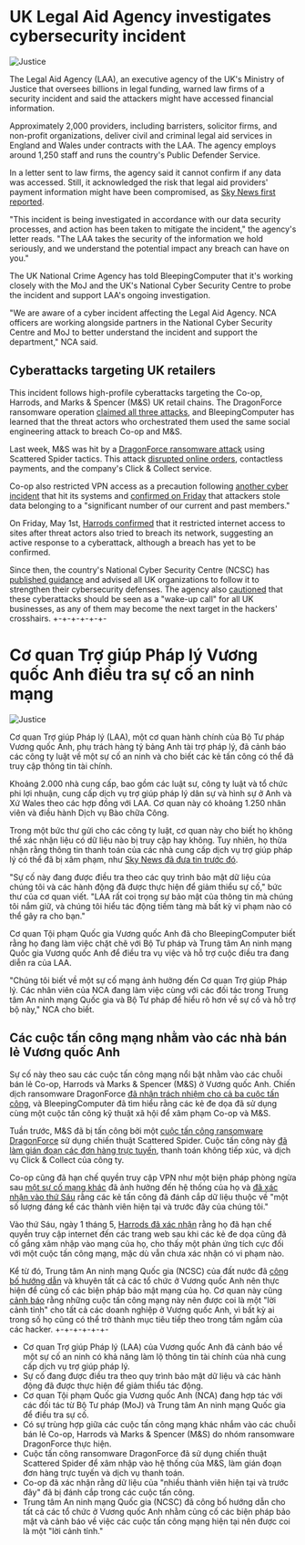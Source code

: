 # UK Legal Aid Agency investigates cybersecurity incident

![Justice](https://www.bleepstatic.com/content/hl-images/2024/09/02/just-2.jpg)

The Legal Aid Agency (LAA), an executive agency of the UK's Ministry of Justice that oversees billions in legal funding, warned law firms of a security incident and said the attackers might have accessed financial information.

Approximately 2,000 providers, including barristers, solicitor firms, and non-profit organizations, deliver civil and criminal legal aid services in England and Wales under contracts with the LAA. The agency employs around 1,250 staff and runs the country's Public Defender Service.

In a letter sent to law firms, the agency said it cannot confirm if any data was accessed. Still, it acknowledged the risk that legal aid providers' payment information might have been compromised, as [Sky News first reported](https://news.sky.com/story/legal-aid-agency-hit-by-cyber-security-incident-13362601).

"This incident is being investigated in accordance with our data security processes, and action has been taken to mitigate the incident," the agency's letter reads. "The LAA takes the security of the information we hold seriously, and we understand the potential impact any breach can have on you."

The UK National Crime Agency has told BleepingComputer that it's working closely with the MoJ and the UK's National Cyber Security Centre to probe the incident and support LAA's ongoing investigation.

"We are aware of a cyber incident affecting the Legal Aid Agency. NCA officers are working alongside partners in the National Cyber Security Centre and MoJ to better understand the incident and support the department," NCA said.

## Cyberattacks targeting UK retailers

This incident follows high-profile cyberattacks targeting the Co-op, Harrods, and Marks & Spencer (M&S) UK retail chains. The DragonForce ransomware operation ​​​​​[claimed all three attacks](https://www.bleepingcomputer.com/news/security/co-op-confirms-data-theft-after-dragonforce-ransomware-claims-attack/), and BleepingComputer has learned that the threat actors who orchestrated them used the same social engineering attack to breach Co-op and M&S.

Last week, M&S was hit by a [DragonForce ransomware attack](https://www.bleepingcomputer.com/news/security/marks-and-spencer-breach-linked-to-scattered-spider-ransomware-attack/) using Scattered Spider tactics. This attack [disrupted online orders](https://www.bleepingcomputer.com/news/security/marks-and-spencer-pauses-online-orders-after-cyberattack/), contactless payments, and the company's Click & Collect service.

Co-op also restricted VPN access as a precaution following [another cyber incident](https://www.bleepingcomputer.com/news/security/uk-retailer-co-op-shuts-down-some-it-systems-after-hack-attempt/) that hit its systems and [confirmed on Friday](https://www.bleepingcomputer.com/news/security/co-op-confirms-data-theft-after-dragonforce-ransomware-claims-attack/) that attackers stole data belonging to a "significant number of our current and past members."

On Friday, May 1st, [Harrods confirmed](https://www.bleepingcomputer.com/news/security/harrods-the-next-uk-retailer-targeted-in-a-cyberattack/) that it restricted internet access to sites after threat actors also tried to breach its network, suggesting an active response to a cyberattack, although a breach has yet to be confirmed.

Since then, the country's National Cyber Security Centre (NCSC) has [published guidance](https://www.bleepingcomputer.com/news/security/uk-shares-security-tips-after-major-retail-cyberattacks/) and advised all UK organizations to follow it to strengthen their cybersecurity defenses. The agency also [cautioned](https://www.bleepingcomputer.com/news/security/uk-ncsc-cyberattacks-impacting-uk-retailers-are-a-wake-up-call/) that these cyberattacks should be seen as a "wake-up call" for all UK businesses, as any of them may become the next target in the hackers' crosshairs.
+-+-+-+-+-+-
# Cơ quan Trợ giúp Pháp lý Vương quốc Anh điều tra sự cố an ninh mạng

![Justice](https://www.bleepstatic.com/content/hl-images/2024/09/02/just-2.jpg)

Cơ quan Trợ giúp Pháp lý (LAA), một cơ quan hành chính của Bộ Tư pháp Vương quốc Anh, phụ trách hàng tỷ bảng Anh tài trợ pháp lý, đã cảnh báo các công ty luật về một sự cố an ninh và cho biết các kẻ tấn công có thể đã truy cập thông tin tài chính.

Khoảng 2.000 nhà cung cấp, bao gồm các luật sư, công ty luật và tổ chức phi lợi nhuận, cung cấp dịch vụ trợ giúp pháp lý dân sự và hình sự ở Anh và Xứ Wales theo các hợp đồng với LAA. Cơ quan này có khoảng 1.250 nhân viên và điều hành Dịch vụ Bào chữa Công.

Trong một bức thư gửi cho các công ty luật, cơ quan này cho biết họ không thể xác nhận liệu có dữ liệu nào bị truy cập hay không. Tuy nhiên, họ thừa nhận rằng thông tin thanh toán của các nhà cung cấp dịch vụ trợ giúp pháp lý có thể đã bị xâm phạm, như [Sky News đã đưa tin trước đó](https://news.sky.com/story/legal-aid-agency-hit-by-cyber-security-incident-13362601).

"Sự cố này đang được điều tra theo các quy trình bảo mật dữ liệu của chúng tôi và các hành động đã được thực hiện để giảm thiểu sự cố," bức thư của cơ quan viết. "LAA rất coi trọng sự bảo mật của thông tin mà chúng tôi nắm giữ, và chúng tôi hiểu tác động tiềm tàng mà bất kỳ vi phạm nào có thể gây ra cho bạn."

Cơ quan Tội phạm Quốc gia Vương quốc Anh đã cho BleepingComputer biết rằng họ đang làm việc chặt chẽ với Bộ Tư pháp và Trung tâm An ninh mạng Quốc gia Vương quốc Anh để điều tra vụ việc và hỗ trợ cuộc điều tra đang diễn ra của LAA.

"Chúng tôi biết về một sự cố mạng ảnh hưởng đến Cơ quan Trợ giúp Pháp lý. Các nhân viên của NCA đang làm việc cùng với các đối tác trong Trung tâm An ninh mạng Quốc gia và Bộ Tư pháp để hiểu rõ hơn về sự cố và hỗ trợ bộ này," NCA cho biết.

## Các cuộc tấn công mạng nhằm vào các nhà bán lẻ Vương quốc Anh

Sự cố này theo sau các cuộc tấn công mạng nổi bật nhằm vào các chuỗi bán lẻ Co-op, Harrods và Marks & Spencer (M&S) ở Vương quốc Anh. Chiến dịch ransomware DragonForce ​​​​​[đã nhận trách nhiệm cho cả ba cuộc tấn công](https://www.bleepingcomputer.com/news/security/co-op-confirms-data-theft-after-dragonforce-ransomware-claims-attack/), và BleepingComputer đã tìm hiểu rằng các kẻ đe dọa đã sử dụng cùng một cuộc tấn công kỹ thuật xã hội để xâm phạm Co-op và M&S.

Tuần trước, M&S đã bị tấn công bởi một [cuộc tấn công ransomware DragonForce](https://www.bleepingcomputer.com/news/security/marks-and-spencer-breach-linked-to-scattered-spider-ransomware-attack/) sử dụng chiến thuật Scattered Spider. Cuộc tấn công này [đã làm gián đoạn các đơn hàng trực tuyến](https://www.bleepingcomputer.com/news/security/marks-and-spencer-pauses-online-orders-after-cyberattack/), thanh toán không tiếp xúc, và dịch vụ Click & Collect của công ty.

Co-op cũng đã hạn chế quyền truy cập VPN như một biện pháp phòng ngừa sau [một sự cố mạng khác](https://www.bleepingcomputer.com/news/security/uk-retailer-co-op-shuts-down-some-it-systems-after-hack-attempt/) đã ảnh hưởng đến hệ thống của họ và [đã xác nhận vào thứ Sáu](https://www.bleepingcomputer.com/news/security/co-op-confirms-data-theft-after-dragonforce-ransomware-claims-attack/) rằng các kẻ tấn công đã đánh cắp dữ liệu thuộc về "một số lượng đáng kể các thành viên hiện tại và trước đây của chúng tôi."

Vào thứ Sáu, ngày 1 tháng 5, [Harrods đã xác nhận](https://www.bleepingcomputer.com/news/security/harrods-the-next-uk-retailer-targeted-in-a-cyberattack/) rằng họ đã hạn chế quyền truy cập internet đến các trang web sau khi các kẻ đe dọa cũng đã cố gắng xâm nhập vào mạng của họ, cho thấy một phản ứng tích cực đối với một cuộc tấn công mạng, mặc dù vẫn chưa xác nhận có vi phạm nào.

Kể từ đó, Trung tâm An ninh mạng Quốc gia (NCSC) của đất nước đã [công bố hướng dẫn](https://www.bleepingcomputer.com/news/security/uk-shares-security-tips-after-major-retail-cyberattacks/) và khuyên tất cả các tổ chức ở Vương quốc Anh nên thực hiện để củng cố các biện pháp bảo mật mạng của họ. Cơ quan này cũng [cảnh báo](https://www.bleepingcomputer.com/news/security/uk-ncsc-cyberattacks-impacting-uk-retailers-are-a-wake-up-call/) rằng những cuộc tấn công mạng này nên được coi là một "lời cảnh tỉnh" cho tất cả các doanh nghiệp ở Vương quốc Anh, vì bất kỳ ai trong số họ cũng có thể trở thành mục tiêu tiếp theo trong tầm ngắm của các hacker.
+-+-+-+-+-+-
- Cơ quan Trợ giúp Pháp lý (LAA) của Vương quốc Anh đã cảnh báo về một sự cố an ninh có khả năng làm lộ thông tin tài chính của nhà cung cấp dịch vụ trợ giúp pháp lý.
- Sự cố đang được điều tra theo quy trình bảo mật dữ liệu và các hành động đã được thực hiện để giảm thiểu tác động.
- Cơ quan Tội phạm Quốc gia Vương quốc Anh (NCA) đang hợp tác với các đối tác từ Bộ Tư pháp (MoJ) và Trung tâm An ninh mạng Quốc gia để điều tra sự cố.
- Có sự trùng hợp giữa các cuộc tấn công mạng khác nhắm vào các chuỗi bán lẻ Co-op, Harrods và Marks & Spencer (M&S) do nhóm ransomware DragonForce thực hiện.
- Cuộc tấn công ransomware DragonForce đã sử dụng chiến thuật Scattered Spider để xâm nhập vào hệ thống của M&S, làm gián đoạn đơn hàng trực tuyến và dịch vụ thanh toán.
- Co-op đã xác nhận rằng dữ liệu của "nhiều thành viên hiện tại và trước đây" đã bị đánh cắp trong các cuộc tấn công.
- Trung tâm An ninh mạng Quốc gia (NCSC) đã công bố hướng dẫn cho tất cả các tổ chức ở Vương quốc Anh nhằm củng cố các biện pháp bảo mật và cảnh báo về việc các cuộc tấn công mạng hiện tại nên được coi là một "lời cảnh tỉnh."